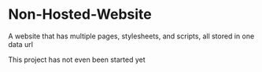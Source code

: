 # Non-Hosted-Website
A website that has multiple pages, stylesheets, and scripts, all stored in one data url

This project has not even been started yet
